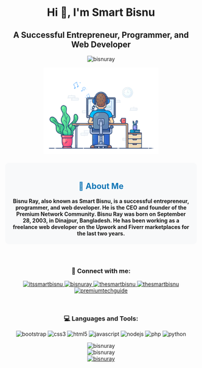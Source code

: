 <div align="center">
    <h1>Hi 👋, I'm Smart Bisnu</h1>
    <h2>A Successful Entrepreneur, Programmer, and Web Developer</h2>

<p align="center"> <img src="https://komarev.com/ghpvc/?username=bisnuray&label=Profile%20views&color=0e75b6&style=flat" alt="bisnuray" /> </p>

<p align="center">
    <img src="dev-working.gif" alt="smartdev" width="60%"/>
</p>
    <div style="background-color: #f8f9fa; padding: 20px; margin: 20px 0; border-radius: 10px;">
    <h2 style="color: #0e75b6;">👤 About Me</h2>
        <strong>Bisnu Ray, also known as Smart Bisnu, is a successful entrepreneur, programmer, and web developer. He is the CEO and founder of the Premium Network Community. Bisnu Ray was born on September 28, 2003, in Dinajpur, Bangladesh. He has been working as a freelance web developer on the Upwork and Fiverr marketplaces for the last two years.</strong>
    </div>
<br/>
<h3 align="center">🤝 Connect with me:</h3>
<p align="center">
    <a href="https://twitter.com/itssmartbisnu" target="blank">
        <img src="https://img.shields.io/badge/Twitter-1DA1F2?style=flat-square&logo=twitter&logoColor=white" alt="itssmartbisnu" />
    </a>
    <a href="https://linkedin.com/in/bisnuray" target="blank">
        <img src="https://img.shields.io/badge/LinkedIn-0077B5?style=flat-square&logo=linkedin&logoColor=white" alt="bisnuray" />
    </a>
    <a href="https://fb.com/thesmartbisnu" target="blank">
        <img src="https://img.shields.io/badge/Facebook-1877F2?style=flat-square&logo=facebook&logoColor=white" alt="thesmartbisnu" />
    </a>
    <a href="https://instagram.com/thesmartbisnu" target="blank">
        <img src="https://img.shields.io/badge/Instagram-E4405F?style=flat-square&logo=instagram&logoColor=white" alt="thesmartbisnu" />
    </a>
    <a href="https://www.youtube.com/c/premiumtechguide" target="blank">
        <img src="https://img.shields.io/badge/YouTube-FF0000?style=flat-square&logo=youtube&logoColor=white" alt="premiumtechguide" />
    </a>
</p>
<br/>
<div align="center">
    <h3>💻 Languages and Tools:</h3>
    <p>
        <img src="https://img.shields.io/badge/Bootstrap-7952B3?style=flat-square&logo=bootstrap&logoColor=white" alt="bootstrap" />
        <img src="https://img.shields.io/badge/CSS3-1572B6?style=flat-square&logo=css3&logoColor=white" alt="css3" />
        <img src="https://img.shields.io/badge/HTML5-E34F26?style=flat-square&logo=html5&logoColor=white" alt="html5" />
        <img src="https://img.shields.io/badge/JavaScript-F7DF1E?style=flat-square&logo=javascript&logoColor=black" alt="javascript" />
        <img src="https://img.shields.io/badge/Node.js-339933?style=flat-square&logo=nodedotjs&logoColor=white" alt="nodejs" />
        <img src="https://img.shields.io/badge/PHP-777BB4?style=flat-square&logo=php&logoColor=white" alt="php" />
        <img src="https://img.shields.io/badge/Python-3776AB?style=flat-square&logo=python&logoColor=white" alt="python" />
    </p>
</div>

<div align="center">
    <img src="https://github-readme-stats.vercel.app/api/top-langs?username=bisnuray&show_icons=true&theme=algolia&layout=compact" alt="bisnuray" />
</div>

<div align="center">
    <img src="https://github-readme-stats.vercel.app/api?username=bisnuray&show_icons=true&theme=algolia" alt="bisnuray" />
</div>

<div align="center">
    <a href="https://github.com/ryo-ma/github-profile-trophy">
        <img src="https://github-profile-trophy.vercel.app/?username=bisnuray&theme=onedark" alt="bisnuray" />
    </a>
</div>
